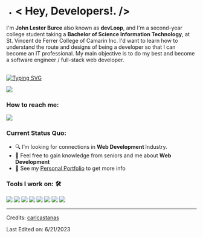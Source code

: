 - <h1> < Hey, Developers!. /></h1>

I'm **John Lester Burce** also known as **devLoop**, and I'm a second-year college student taking a **Bachelor of Science Information Technology**, at St. Vincent de Ferrer College of Camarin Inc. I'd want to learn how to understand the route and designs of being a developer so that I can become an IT professional. My main objective is to do my best and become a software engineer / full-stack web developer.<br><br>

                                                          
[![Typing SVG](https://readme-typing-svg.herokuapp.com?color=%2349F707&lines=I'm+John+Lester+Burce%2C+19+years+old;Second-year+College+Student;Aspiring+Website+Developer)](https://git.io/typing-svg)

[![](https://img.shields.io/badge/Gmail-johnlesterburce1604@gmail.com-red)](mailto:johnlesterburce1604@gmail.com)

### How to reach me: 
<a href="mailto: johnlesterburce1604@gmail.com">
<img src="https://img.shields.io/badge/-johnlesterburce1604@gmail.com%40gmail.com-7B83EB?&style=for-the-badge&logo=Microsoft-outlook&logoColor=white" ></a>   

### Current Status Quo:

- 🔍 I’m looking for connections in <strong>Web Development </strong> Industry.
- 💬 Feel free to gain knowledge from seniors and me about <strong>Web Development</strong>
- 👀 See my [Personal Portfolio](https://github.com/Silhouette204) to get more info

### Tools I work on: 🛠

<img src="https://img.shields.io/badge/html5-%23E34F26.svg?style=for-the-badge&logo=html5&logoColor=white">   <img src="https://img.shields.io/badge/css3%20-%2314354C.svg?&style=for-the-badge&logo=css3&logoColor=white">   <img src="https://img.shields.io/badge/javascript%20-%23323330.svg?&style=for-the-badge&logo=javascript&logoColor=%23F7DF1E"> <img src="https://img.shields.io/badge/git%20-%23F05032.svg?&style=for-the-badge&logo=git&logoColor=white"/> <img src="http://img.shields.io/badge/-VS%20Code-000000?style=for-the-badge&logo=Visual-studio-code&logoColor=blue"> <img src="https://img.shields.io/badge/Canva-%2300C4CC.svg?style=for-the-badge&logo=Canva&logoColor=white"> <img src="https://img.shields.io/badge/Eclipse-FE7A16.svg?style=for-the-badge&logo=Eclipse&logoColor=white"> [<img src="https://img.shields.io/badge/NetBeans-FE7A16.svg?style=for-the-badge&logo=NetBeans&logoColor=Blue">](https://img.shields.io/badge/CSharp-9c3567?logo=C%23)


-----
Credits: [carlcastanas](https://github.com/carlcastanas)

Last Edited on: 6/21/2023
